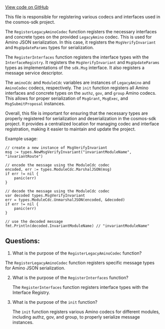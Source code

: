 [View code on GitHub](https://github.com/cosmos/cosmos-sdk.git/x/crisis/types/codec.go)

This file is responsible for registering various codecs and interfaces used in the cosmos-sdk project. 

The `RegisterLegacyAminoCodec` function registers the necessary interfaces and concrete types on the provided `LegacyAmino` codec. This is used for Amino JSON serialization. In this case, it registers the `MsgVerifyInvariant` and `MsgUpdateParams` types for serialization.

The `RegisterInterfaces` function registers the interface types with the `InterfaceRegistry`. It registers the `MsgVerifyInvariant` and `MsgUpdateParams` types as implementations of the `sdk.Msg` interface. It also registers a message service descriptor.

The `aminoCdc` and `ModuleCdc` variables are instances of `LegacyAmino` and `AminoCodec` codecs, respectively. The `init` function registers all Amino interfaces and concrete types on the `authz`, `gov`, and `group` Amino codecs. This allows for proper serialization of `MsgGrant`, `MsgExec`, and `MsgSubmitProposal` instances.

Overall, this file is important for ensuring that the necessary types are properly registered for serialization and deserialization in the cosmos-sdk project. It provides a centralized location for managing codec and interface registration, making it easier to maintain and update the project. 

Example usage:

```
// create a new instance of MsgVerifyInvariant
msg := types.NewMsgVerifyInvariant("invariantModuleName", "invariantRoute")

// encode the message using the ModuleCdc codec
encoded, err := types.ModuleCdc.MarshalJSON(msg)
if err != nil {
    panic(err)
}

// decode the message using the ModuleCdc codec
var decoded types.MsgVerifyInvariant
err = types.ModuleCdc.UnmarshalJSON(encoded, &decoded)
if err != nil {
    panic(err)
}

// use the decoded message
fmt.Println(decoded.InvariantModuleName) // "invariantModuleName"
```
## Questions: 
 1. What is the purpose of the `RegisterLegacyAminoCodec` function?
   
   The `RegisterLegacyAminoCodec` function registers specific message types for Amino JSON serialization.

2. What is the purpose of the `RegisterInterfaces` function?
   
   The `RegisterInterfaces` function registers interface types with the Interface Registry.

3. What is the purpose of the `init` function?
   
   The `init` function registers various Amino codecs for different modules, including authz, gov, and group, to properly serialize message instances.